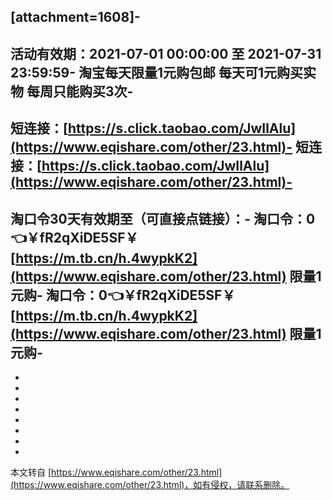 \[attachment=1608\]-
-
活动有效期：2021-07-01 00:00:00 至 2021-07-31 23:59:59-
淘宝每天限量1元购包邮 每天可1元购买实物 每周只能购买3次-
-
短连接：[https://s.click.taobao.com/JwIlAlu](https://www.eqishare.com/other/23.html)-
短连接：[https://s.click.taobao.com/JwIlAlu](https://www.eqishare.com/other/23.html)-
-
淘口令30天有效期至（可直接点链接）：-
淘口令：0👈￥fR2qXiDE5SF￥ [https://m.tb.cn/h.4wypkK2](https://www.eqishare.com/other/23.html) 限量1元购-
淘口令：0👈￥fR2qXiDE5SF￥ [https://m.tb.cn/h.4wypkK2](https://www.eqishare.com/other/23.html) 限量1元购-
-
-
-
-
-
-
-
-

-

本文转自 [https://www.eqishare.com/other/23.html](https://www.eqishare.com/other/23.html)，如有侵权，请联系删除。